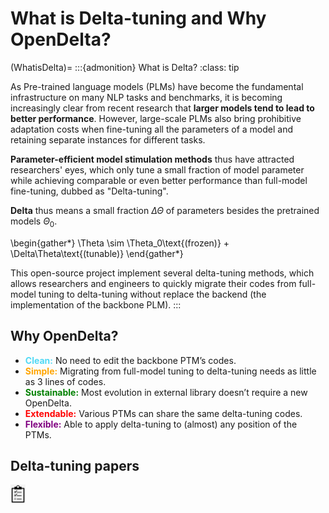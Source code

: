 # What is Delta-tuning and Why OpenDelta?

(WhatisDelta)=
:::{admonition} What is Delta?
:class: tip

As Pre-trained language models (PLMs) have become the fundamental infrastructure on many NLP tasks and benchmarks, it is becoming increasingly clear from recent research that **larger models tend to lead to better performance**. However, large-scale PLMs also bring prohibitive adaptation costs when fine-tuning all the parameters of a model and retaining separate instances for different tasks.

**Parameter-efficient model stimulation methods** thus have attracted researchers' eyes, which only tune a small fraction of model parameter while achieving comparable or even better performance than full-model fine-tuning, dubbed as "Delta-tuning".

**Delta** thus means a small fraction $\Delta\Theta$  of parameters besides the pretrained models $\Theta_0$. 

\begin{gather*}
\Theta \sim \Theta_0\text{(frozen)} + \Delta\Theta\text{(tunable)}
\end{gather*}

This open-source project implement several delta-tuning methods, which allows researchers and engineers to quickly migrate their codes from full-model tuning to delta-tuning without replace the backend (the implementation of the backbone PLM).
:::



## Why OpenDelta?

- <span style="color:rgb(81, 217, 245);font-weight:bold">Clean:</span> No need to edit the backbone PTM’s codes.
- <span style="color:orange;font-weight:bold">Simple:</span> Migrating from full-model tuning to delta-tuning needs as little as 3 lines of codes.
- <span style="color:green;font-weight:bold">Sustainable:</span> Most evolution in external library doesn’t require a new OpenDelta.
- <span style="color:red;font-weight:bold">Extendable:</span> Various PTMs can share the same delta-tuning codes.
- <span style="color:purple;font-weight:bold">Flexible:</span> Able to apply delta-tuning to (almost) any position of the PTMs.


## Delta-tuning papers
<img src="../imgs/todo-icon.jpeg" height="30px">




